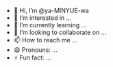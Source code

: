 - 👋 Hi, I’m @ya-MINYUE-wa
- 👀 I’m interested in ...
- 🌱 I’m currently learning ...
- 💞️ I’m looking to collaborate on ...
- 📫 How to reach me ...
- 😄 Pronouns: ...
- ⚡ Fun fact: ...

<!---
ya-MINYUE-wa/ya-MINYUE-wa is a ✨ special ✨ repository because its `README.md` (this file) appears on your GitHub profile.
You can click the Preview link to take a look at your changes.
--->
